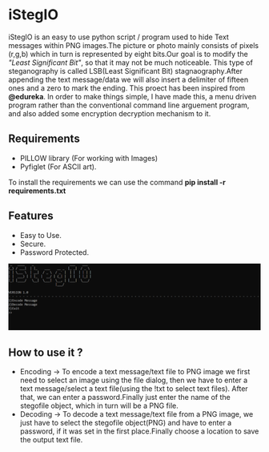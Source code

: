<h1>iStegIO</h1>
iStegIO is an easy to use python script / program used to hide Text messages within PNG images.The picture or photo mainly consists of pixels (r,g,b) which in turn is represented by eight bits.Our goal is to modify the <em>"Least Significant Bit"</em>, so that it may not be much noticeable. This type of steganography is called LSB(Least Significant Bit) stagnaography.After appending the text message/data we will also insert a delimiter of fifteen ones and a zero to mark the ending. This proect has been inspired from <b>@edureka</b>. In order to make things simple, I have made this, a menu driven program rather than the conventional command line arguement program, and also added some encryption decryption mechanism to it.


<h2>Requirements</h2>
<ul><li>
PILLOW library (For working with Images)</li>
<li>Pyfiglet (For ASCII art).</li></ul>

To install the requirements we can use the command <b>pip install -r requirements.txt</b>

<h2>Features</h2>
<ul>
  <li>Easy to Use.</li>
  <li>Secure.</li>
  <li>Password Protected.</li> 
</ul>
<img src='./image.PNG'/>
<h2>How to use it ?</h2>
<ul>
  <li>Encoding -> To encode a text message/text file to PNG image we first need to select an image using the file dialog, then we have to enter a text message/select a 
  text file(using the !txt to select text files). After that, we can enter a password.Finally just enter the name of the stegofile object, which in turn will be a PNG file.</li>
  <li>Decoding -> To decode a text message/text file from a PNG image, we just have to select the stegofile object(PNG) and have to enter a password, if it was set in the first place.Finally choose a location to save the output text file.</li>
</ul>

